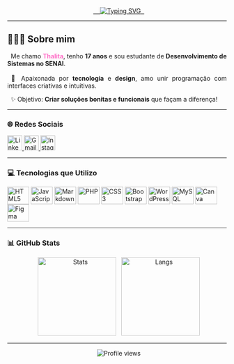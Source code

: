 <div align="center">
  <a href="https://git.io/typing-svg">
    <img src="https://readme-typing-svg.demolab.com?font=Fira+Code&weight=600&size=26&pause=1000&color=FF6EC7&center=true&vCenter=true&width=500&lines=%E2%9C%A8%F0%9F%92%96+Bem-vindo+ao+meu+perfil!+%F0%9F%92%96%E2%9C%A8;" alt="Typing SVG">
  </a>
</div>

---

## 👩🏻‍💻 Sobre mim

<p align="justify">
  Me chamo <strong style="color:#FF6EC7">Thalita</strong>, tenho <strong>17 anos</strong> e sou estudante de <strong>Desenvolvimento de Sistemas no SENAI</strong>.<br>
  <br>
 💖 Apaixonada por <strong>tecnologia</strong> e <strong>design</strong>, amo unir programação com interfaces criativas e intuitivas.<br>

  ✨ Objetivo: <strong>Criar soluções bonitas e funcionais</strong> que façam a diferença!
</p>

---

<div align="left">
  <h3>🌐 Redes Sociais</h3>
  <a href="https://www.linkedin.com/in/thalita-dias-jack-baa7b4377/" target="_blank">
    <img height="34" src="https://img.shields.io/badge/LinkedIn-%230077B5?style=for-the-badge&logo=linkedin&logoColor=white" alt="LinkedIn">
  </a>
  <a href="mailto:thalitajack6@gmail.com" target="_blank">
    <img height="34" src="https://img.shields.io/badge/Gmail-D14836?style=for-the-badge&logo=gmail&logoColor=white" alt="Gmail">
  </a>
  <a href="https://www.instagram.com/thalitaajk" target="_blank">
    <img height="34" src="https://img.shields.io/badge/Instagram-%23E4405F?style=for-the-badge&logo=instagram&logoColor=white" alt="Instagram">
  </a>
</div>

---

### 💻 Tecnologias que Utilizo

<div style="display: inline_block">
  <img align="center" alt="HTML5" height="40" width="50" src="https://cdn.jsdelivr.net/gh/devicons/devicon/icons/html5/html5-original.svg">
  <img align="center" alt="JavaScript" height="40" width="50" src="https://cdn.jsdelivr.net/gh/devicons/devicon/icons/javascript/javascript-original.svg">
  <img align="center" alt="Markdown" height="40" width="50" src="https://cdn.jsdelivr.net/gh/devicons/devicon/icons/markdown/markdown-original.svg">
  <img align="center" alt="PHP" height="40" width="50" src="https://cdn.jsdelivr.net/gh/devicons/devicon/icons/php/php-original.svg">
  <img align="center" alt="CSS3" height="40" width="50" src="https://cdn.jsdelivr.net/gh/devicons/devicon/icons/css3/css3-original.svg">
  <img align="center" alt="Bootstrap" height="40" width="50" src="https://cdn.jsdelivr.net/gh/devicons/devicon/icons/bootstrap/bootstrap-original.svg">
  <img align="center" alt="WordPress" height="40" width="50" src="https://cdn.jsdelivr.net/gh/devicons/devicon/icons/wordpress/wordpress-original.svg">
  <img align="center" alt="MySQL" height="40" width="50" src="https://cdn.jsdelivr.net/gh/devicons/devicon/icons/mysql/mysql-original.svg">
  <img align="center" alt="Canva" height="40" width="50" src="https://cdn.jsdelivr.net/gh/devicons/devicon/icons/canva/canva-original.svg">
  <img align="center" alt="Figma" height="40" width="50" src="https://cdn.jsdelivr.net/gh/devicons/devicon/icons/figma/figma-original.svg">
</div>


---


### 📊 GitHub Stats

<div align="center">
  <img height="180em" src="https://github-readme-stats.vercel.app/api?username=ThalitaJack08&show_icons=true&theme=radical&hide_border=true&bg_color=0d1117&title_color=FF6EC7&icon_color=FF6EC7" alt="Stats"/>
  <img height="180em" src="https://github-readme-stats.vercel.app/api/top-langs/?username=ThalitaJack08&layout=compact&theme=radical&hide_border=true&bg_color=0d1117&title_color=FF6EC7" alt="Langs"/>
</div>


---

<div align="center">
  <img src="https://komarev.com/ghpvc/?username=ThalitaJack08&color=ff6ec7&style=flat-square" alt="Profile views"/>
</div>
